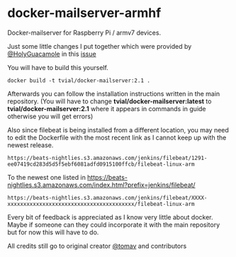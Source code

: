 # docker-mailserver-armhf

Docker-mailserver for Raspberry Pi / armv7 devices.

Just some little changes I put together which were provided by [@HolyGuacamole](https://github.com/HolyGuacamole) in this [issue](https://github.com/tomav/docker-mailserver/issues/348)

You will have to build this yourself.

```
docker build -t tvial/docker-mailserver:2.1 .
```

Afterwards you can follow the installation instructions written in the main repository. (You will have to change **tvial/docker-mailserver:latest** to **tvial/docker-mailserver:2.1** where it appears in commands in guide otherwise you will get errors)

Also since filebeat is being installed from a different location, you may need to edit the Dockerfile with the most recent link as I cannot keep up with the newest release.

```
https://beats-nightlies.s3.amazonaws.com/jenkins/filebeat/1291-ee07419cd283d5d5f5ebf6081adfd0915100ffcb/filebeat-linux-arm
```
To the newest one listed in https://beats-nightlies.s3.amazonaws.com/index.html?prefix=jenkins/filebeat/
```
https://beats-nightlies.s3.amazonaws.com/jenkins/filebeat/XXXX-xxxxxxxxxxxxxxxxxxxxxxxxxxxxxxxxxxxxxxxx/filebeat-linux-arm
```

Every bit of feedback is appreciated as I know very little about docker. Maybe if someone can they could incorporate it with the main repository but for now this will have to do.

All credits still go to original creator [@tomav](https://github.com/tomav) and contributors
